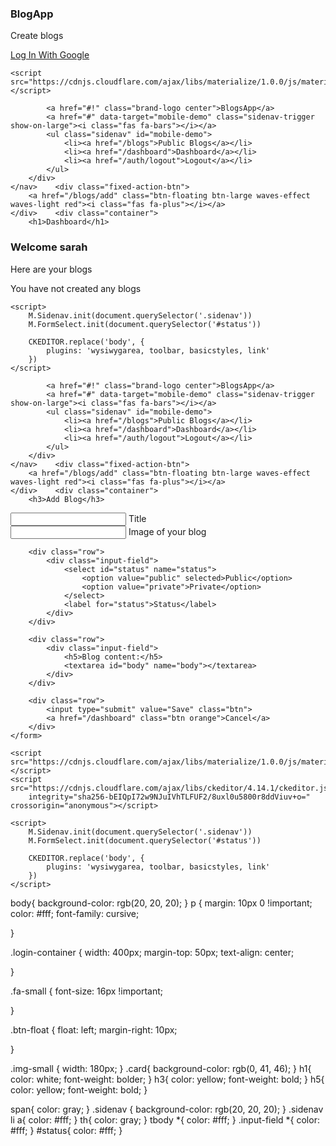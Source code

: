 <!DOCTYPE html>
<html lang="en">

<head>
    <meta charset="UTF-8">
    <meta name="viewport" content="width=device-width, initial-scale=1.0">
    <link rel="stylesheet" href="https://cdnjs.cloudflare.com/ajax/libs/materialize/1.0.0/css/materialize.min.css">
    <link rel="stylesheet" href="https://cdnjs.cloudflare.com/ajax/libs/font-awesome/5.12.0-2/css/all.min.css"
        integrity="sha256-46r060N2LrChLLb5zowXQ72/iKKNiw/lAmygmHExk/o=" crossorigin="anonymous" />
    <link rel="stylesheet" href="blog.css">
    <link rel="stylesheet" href="BlogsApp.html">
    <title>BlogApp Login</title>
</head>

<body>
    <div class="container login-container">
        <div class="card">
            <div class="card-content">
                <h3><i class="fas fa-blog"></i> BlogApp</h3>
<div class="section">
    <p class="lead">Create blogs</p>
</div>
<div class="divider"></div>
<div class="section">
    <a href="/auth/google" class="btn red darken-1">
        <i class="fab fa-google left"></i> Log In With Google
    </a>
</div>
            </div>
        </div>
    </div>

    <script src="https://cdnjs.cloudflare.com/ajax/libs/materialize/1.0.0/js/materialize.min.js"></script>
</body>

</html>

<!DOCTYPE html>
<html lang="en">

<head>
    <meta charset="UTF-8">
    <meta name="viewport" content="width=device-width, initial-scale=1.0">
    <link rel="stylesheet" href="https://cdnjs.cloudflare.com/ajax/libs/materialize/1.0.0/css/materialize.min.css">
    <link rel="stylesheet" href="https://cdnjs.cloudflare.com/ajax/libs/font-awesome/5.12.0-2/css/all.min.css"
        integrity="sha256-46r060N2LrChLLb5zowXQ72/iKKNiw/lAmygmHExk/o=" crossorigin="anonymous" />
    <link rel="stylesheet" href="blog.css">
    <link rel="stylesheet" href="blog1app.html">
    <title>BlogsApp</title>
</head>

<body>
    <nav class="grey darken-3">
        <div class="nav-wrapper container">
    
            <a href="#!" class="brand-logo center">BlogsApp</a>
            <a href="#" data-target="mobile-demo" class="sidenav-trigger show-on-large"><i class="fas fa-bars"></i></a>
            <ul class="sidenav" id="mobile-demo">
                <li><a href="/blogs">Public Blogs</a></li>
                <li><a href="/dashboard">Dashboard</a></li>
                <li><a href="/auth/logout">Logout</a></li>
            </ul>
        </div>
    </nav>    <div class="fixed-action-btn">
        <a href="/blogs/add" class="btn-floating btn-large waves-effect waves-light red"><i class="fas fa-plus"></i></a>
    </div>    <div class="container">
        <h1>Dashboard</h1>
<h3>Welcome sarah</h3>
<p>Here are your blogs</p>
<p>You have not created any blogs</p>
    </div>
    <script src="https://cdnjs.cloudflare.com/ajax/libs/materialize/1.0.0/js/materialize.min.js"></script>
    <script src="https://cdnjs.cloudflare.com/ajax/libs/ckeditor/4.14.1/ckeditor.js"
        integrity="sha256-bEIQpI72w9NJuIVhTLFUF2/8uxl0u5800r8ddViuv+o=" crossorigin="anonymous"></script>

    <script>
        M.Sidenav.init(document.querySelector('.sidenav'))
        M.FormSelect.init(document.querySelector('#status'))

        CKEDITOR.replace('body', {
            plugins: 'wysiwygarea, toolbar, basicstyles, link'
        })
    </script>
</body>

</html>



<!DOCTYPE html>
<html lang="en">

<head>
    <meta charset="UTF-8">
    <meta name="viewport" content="width=device-width, initial-scale=1.0">
    <link rel="stylesheet" href="https://cdnjs.cloudflare.com/ajax/libs/materialize/1.0.0/css/materialize.min.css">
    <link rel="stylesheet" href="https://cdnjs.cloudflare.com/ajax/libs/font-awesome/5.12.0-2/css/all.min.css"
        integrity="sha256-46r060N2LrChLLb5zowXQ72/iKKNiw/lAmygmHExk/o=" crossorigin="anonymous" />
    <link rel="stylesheet" href="blog.css">
    <title>BlogsApp</title>
</head>

<body>
    <nav class="grey darken-3">
        <div class="nav-wrapper container">
    
            <a href="#!" class="brand-logo center">BlogsApp</a>
            <a href="#" data-target="mobile-demo" class="sidenav-trigger show-on-large"><i class="fas fa-bars"></i></a>
            <ul class="sidenav" id="mobile-demo">
                <li><a href="/blogs">Public Blogs</a></li>
                <li><a href="/dashboard">Dashboard</a></li>
                <li><a href="/auth/logout">Logout</a></li>
            </ul>
        </div>
    </nav>    <div class="fixed-action-btn">
        <a href="/blogs/add" class="btn-floating btn-large waves-effect waves-light red"><i class="fas fa-plus"></i></a>
    </div>    <div class="container">
        <h3>Add Blog</h3>
<div class="row">
    <form action="/blogs" method="POST" class="col s12">
        <div class="row">
            <div class="input-field">
                <input type="text" id="title" name="title">
                <label for="title">Title</label>
            </div>
        </div>
        <div class="row">
            <div class="input-field">
                <input type="text" id="image" name="image">
                <label for="image">Image of your blog</label>
            </div>
        </div>

        <div class="row">
            <div class="input-field">
                <select id="status" name="status">
                    <option value="public" selected>Public</option>
                    <option value="private">Private</option>
                </select>
                <label for="status">Status</label>
            </div>
        </div>

        <div class="row">
            <div class="input-field">
                <h5>Blog content:</h5>
                <textarea id="body" name="body"></textarea>
            </div>
        </div>

        <div class="row">
            <input type="submit" value="Save" class="btn">
            <a href="/dashboard" class="btn orange">Cancel</a>
        </div>
    </form>
</div>
    </div>

    <script src="https://cdnjs.cloudflare.com/ajax/libs/materialize/1.0.0/js/materialize.min.js"></script>
    <script src="https://cdnjs.cloudflare.com/ajax/libs/ckeditor/4.14.1/ckeditor.js"
        integrity="sha256-bEIQpI72w9NJuIVhTLFUF2/8uxl0u5800r8ddViuv+o=" crossorigin="anonymous"></script>

    <script>
        M.Sidenav.init(document.querySelector('.sidenav'))
        M.FormSelect.init(document.querySelector('#status'))

        CKEDITOR.replace('body', {
            plugins: 'wysiwygarea, toolbar, basicstyles, link'
        })
    </script>
</body>

</html>




body{
    background-color: rgb(20, 20, 20);
  }
  p {
    margin: 10px 0 !important;
    color: #fff;
    font-family: cursive;
    
  }
  
  .login-container {
    width: 400px;
    margin-top: 50px;
    text-align: center;
  
  }
  
  .fa-small {
    font-size: 16px !important;
    
  }
  
  .btn-float {
    float: left;
    margin-right: 10px;
    
  }
  
  .img-small {
    width: 180px;
  }
  .card{
    background-color: rgb(0, 41, 46);
  }
  h1{
    color: white;
    font-weight: bolder;
  }
  h3{
    color: yellow;
    font-weight: bold;
  }
  h5{
    color: yellow;
    font-weight: bold;
  }
  
  span{
    color: gray;
  }
  .sidenav {
    background-color: rgb(20, 20, 20);
  }
  .sidenav li a{
    color: #fff;
  }
  th{
    color: gray;
  }
  tbody *{
    color: #fff;
  }
  .input-field *{
    color: #fff;
  }
  #status{
    color: #fff;
  }
